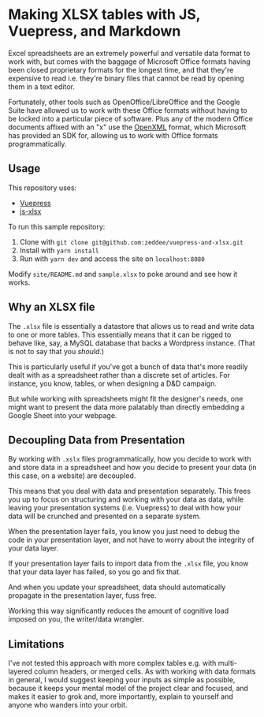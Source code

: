 # Making XLSX tables with JS, Vuepress, and Markdown

Excel spreadsheets are an extremely powerful and versatile data format to work with,
but comes with the baggage of Microsoft Office formats having been closed proprietary formats for
the longest time, and that they're expensive to read i.e. they're binary files that cannot be read
by opening them in a text editor.

Fortunately, other tools such as OpenOffice/LibreOffice and the Google Suite have allowed us
to work with these Office formats without having to be locked into a particular piece of software.
Plus any of the modern Office documents affixed with an "x" use the
[OpenXML](https://github.com/OfficeDev/office-content/tree/master/en-us/OpenXMLCon) format,
which Microsoft has provided an SDK for, allowing us to work with Office formats programmatically.

## Usage

This repository uses:

- [Vuepress](https://vuepress.vuejs.org/guide/)
- [js-xlsx](https://github.com/SheetJS/js-xlsx)

To run this sample repository:

1. Clone with `git clone git@github.com:zeddee/vuepress-and-xlsx.git`
2. Install with `yarn install`
3. Run with `yarn dev` and access the site on `localhost:8080`

Modify `site/README.md` and `sample.xlsx` to poke around and see how it works.

## Why an XLSX file

The `.xlsx` file is essentially a datastore that allows us to read and write data to one or more tables.
This essentially means that it can be rigged to behave like, say, a MySQL database that backs a Wordpress instance.
(That is not to say that you _should_.)

This is particularly useful if you've got a bunch of data that's more readily dealt with as a spreadsheet
rather than a discrete set of articles. For instance, you know, tables, or when designing a D&D campaign.

But while working with spreadsheets might fit the designer's needs, one might want to present the data more
palatably than directly embedding a Google Sheet into your webpage.

## Decoupling Data from Presentation

By working with `.xslx` files programmatically, how you decide to work with and store data in a spreadsheet
and how you decide to present your data (in this case, on a website) are decoupled.

This means that you deal with data and presentation separately.
This frees you up to focus on structuring and working with your data as data,
while leaving your presentation systems (i.e. Vuepress) to deal with how your data
will be crunched and presented on a separate system.

When the presentation layer fails, you know you just need to debug the code in your presentation layer,
and not have to worry about the integrity of your data layer.

If your presentation layer fails to import data from the `.xlsx` file, you know that your data layer has failed,
so you go and fix that.

And when you update your spreadsheet, data should automatically propagate in the presentation layer, fuss free.

Working this way significantly reduces the amount of cognitive load imposed on you, the writer/data wrangler.

## Limitations

I've not tested this approach with more complex tables e.g. with multi-layered column headers, or merged cells.
As with working with data formats in general, I would suggest keeping your inputs as simple as possible,
because it keeps your mental model of the project clear and focused, and makes it easier to grok and, more importantly,
explain to yourself and anyone who wanders into your orbit.

